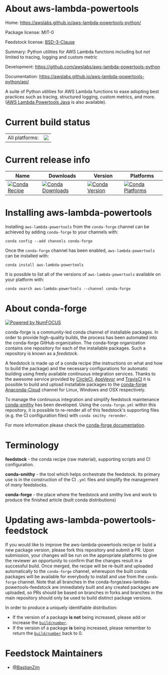 About aws-lambda-powertools
===========================

Home: https://awslabs.github.io/aws-lambda-powertools-python/

Package license: MIT-0

Feedstock license: [BSD-3-Clause](https://github.com/conda-forge/aws-lambda-powertools-feedstock/blob/master/LICENSE.txt)

Summary: Python utilities for AWS Lambda functions including but not limited to tracing, logging and custom metric

Development: https://github.com/awslabs/aws-lambda-powertools-python

Documentation: https://awslabs.github.io/aws-lambda-powertools-python/api/

A suite of Python utilities for AWS Lambda functions to ease adopting best practices such as tracing, structured logging,
custom metrics, and more. ([AWS Lambda Powertools Java](https://github.com/awslabs/aws-lambda-powertools-java) is also available).


Current build status
====================


<table><tr><td>All platforms:</td>
    <td>
      <a href="https://dev.azure.com/conda-forge/feedstock-builds/_build/latest?definitionId=11933&branchName=master">
        <img src="https://dev.azure.com/conda-forge/feedstock-builds/_apis/build/status/aws-lambda-powertools-feedstock?branchName=master">
      </a>
    </td>
  </tr>
</table>

Current release info
====================

| Name | Downloads | Version | Platforms |
| --- | --- | --- | --- |
| [![Conda Recipe](https://img.shields.io/badge/recipe-aws--lambda--powertools-green.svg)](https://anaconda.org/conda-forge/aws-lambda-powertools) | [![Conda Downloads](https://img.shields.io/conda/dn/conda-forge/aws-lambda-powertools.svg)](https://anaconda.org/conda-forge/aws-lambda-powertools) | [![Conda Version](https://img.shields.io/conda/vn/conda-forge/aws-lambda-powertools.svg)](https://anaconda.org/conda-forge/aws-lambda-powertools) | [![Conda Platforms](https://img.shields.io/conda/pn/conda-forge/aws-lambda-powertools.svg)](https://anaconda.org/conda-forge/aws-lambda-powertools) |

Installing aws-lambda-powertools
================================

Installing `aws-lambda-powertools` from the `conda-forge` channel can be achieved by adding `conda-forge` to your channels with:

```
conda config --add channels conda-forge
```

Once the `conda-forge` channel has been enabled, `aws-lambda-powertools` can be installed with:

```
conda install aws-lambda-powertools
```

It is possible to list all of the versions of `aws-lambda-powertools` available on your platform with:

```
conda search aws-lambda-powertools --channel conda-forge
```


About conda-forge
=================

[![Powered by NumFOCUS](https://img.shields.io/badge/powered%20by-NumFOCUS-orange.svg?style=flat&colorA=E1523D&colorB=007D8A)](http://numfocus.org)

conda-forge is a community-led conda channel of installable packages.
In order to provide high-quality builds, the process has been automated into the
conda-forge GitHub organization. The conda-forge organization contains one repository
for each of the installable packages. Such a repository is known as a *feedstock*.

A feedstock is made up of a conda recipe (the instructions on what and how to build
the package) and the necessary configurations for automatic building using freely
available continuous integration services. Thanks to the awesome service provided by
[CircleCI](https://circleci.com/), [AppVeyor](https://www.appveyor.com/)
and [TravisCI](https://travis-ci.com/) it is possible to build and upload installable
packages to the [conda-forge](https://anaconda.org/conda-forge)
[Anaconda-Cloud](https://anaconda.org/) channel for Linux, Windows and OSX respectively.

To manage the continuous integration and simplify feedstock maintenance
[conda-smithy](https://github.com/conda-forge/conda-smithy) has been developed.
Using the ``conda-forge.yml`` within this repository, it is possible to re-render all of
this feedstock's supporting files (e.g. the CI configuration files) with ``conda smithy rerender``.

For more information please check the [conda-forge documentation](https://conda-forge.org/docs/).

Terminology
===========

**feedstock** - the conda recipe (raw material), supporting scripts and CI configuration.

**conda-smithy** - the tool which helps orchestrate the feedstock.
                   Its primary use is in the construction of the CI ``.yml`` files
                   and simplify the management of *many* feedstocks.

**conda-forge** - the place where the feedstock and smithy live and work to
                  produce the finished article (built conda distributions)


Updating aws-lambda-powertools-feedstock
========================================

If you would like to improve the aws-lambda-powertools recipe or build a new
package version, please fork this repository and submit a PR. Upon submission,
your changes will be run on the appropriate platforms to give the reviewer an
opportunity to confirm that the changes result in a successful build. Once
merged, the recipe will be re-built and uploaded automatically to the
`conda-forge` channel, whereupon the built conda packages will be available for
everybody to install and use from the `conda-forge` channel.
Note that all branches in the conda-forge/aws-lambda-powertools-feedstock are
immediately built and any created packages are uploaded, so PRs should be based
on branches in forks and branches in the main repository should only be used to
build distinct package versions.

In order to produce a uniquely identifiable distribution:
 * If the version of a package **is not** being increased, please add or increase
   the [``build/number``](https://conda.io/docs/user-guide/tasks/build-packages/define-metadata.html#build-number-and-string).
 * If the version of a package **is** being increased, please remember to return
   the [``build/number``](https://conda.io/docs/user-guide/tasks/build-packages/define-metadata.html#build-number-and-string)
   back to 0.

Feedstock Maintainers
=====================

* [@BastianZim](https://github.com/BastianZim/)

